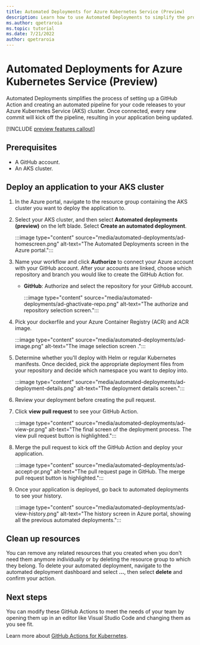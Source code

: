 ```yaml
---
title: Automated Deployments for Azure Kubernetes Service (Preview)
description: Learn how to use Automated Deployments to simplify the process of adding GitHub Actions to your Azure Kubernetes Service (AKS) project
ms.author: qpetraroia
ms.topic: tutorial
ms.date: 7/21/2022
author: qpetraroia
---
```


# Automated Deployments for Azure Kubernetes Service (Preview)

Automated Deployments simplifies the process of setting up a GitHub Action and creating an automated pipeline for your code releases to your Azure Kubernetes Service (AKS) cluster. Once connected, every new commit will kick off the pipeline, resulting in your application being updated.

[!INCLUDE [preview features callout](./includes/preview/preview-callout.md)]

## Prerequisites

* A GitHub account.
* An AKS cluster.

## Deploy an application to your AKS cluster

1. In the Azure portal, navigate to the resource group containing the AKS cluster you want to deploy the application to.

1. Select your AKS cluster, and then select **Automated deployments (preview)** on the left blade. Select **Create an automated deployment**.

    :::image type="content" source="media/automated-deployments/ad-homescreen.png" alt-text="The Automated Deployments screen in the Azure portal.":::

1. Name your workflow and click **Authorize** to connect your Azure account with your GitHub account. After your accounts are linked, choose which repository and branch you would like to create the GitHub Action for.

    - **GitHub**: Authorize and select the repository for your GitHub account.

        :::image type="content" source="media/automated-deployments/ad-ghactivate-repo.png" alt-text="The authorize and repository selection screen.":::

1. Pick your dockerfile and your Azure Container Registry (ACR) and ACR image.

    :::image type="content" source="media/automated-deployments/ad-image.png" alt-text="The image selection screen .":::

1. Determine whether you'll deploy with Helm or regular Kubernetes manifests. Once decided, pick the appropriate deployment files from your repository and decide which namespace you want to deploy into.

    :::image type="content" source="media/automated-deployments/ad-deployment-details.png" alt-text="The deployment details screen.":::

1. Review your deployment before creating the pull request.

1. Click **view pull request** to see your GitHub Action.

    :::image type="content" source="media/automated-deployments/ad-view-pr.png" alt-text="The final screen of the deployment process. The view pull request button is highlighted.":::

1. Merge the pull request to kick off the GitHub Action and deploy your application.

    :::image type="content" source="media/automated-deployments/ad-accept-pr.png" alt-text="The pull request page in GitHub. The merge pull request button is highlighted.":::

1. Once your application is deployed, go back to automated deployments to see your history.

    :::image type="content" source="media/automated-deployments/ad-view-history.png" alt-text="The history screen in Azure portal, showing all the previous automated deployments.":::

## Clean up resources

You can remove any related resources that you created when you don't need them anymore individually or by deleting the resource group to which they belong. To delete your automated deployment, navigate to the automated deployment dashboard and select **...**, then select **delete** and confirm your action.

## Next steps

You can modify these GitHub Actions to meet the needs of your team by opening them up in an editor like Visual Studio Code and changing them as you see fit.

Learn more about [GitHub Actions for Kubernetes][kubernetes-action].

<!-- LINKS -->
[kubernetes-action]: kubernetes-action.md

